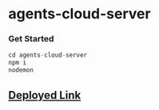# agents-cloud-server

### Get Started 

```js
cd agents-cloud-server
npm i
nodemon
```

## [Deployed Link](https://agents-shop.herokuapp.com/)
